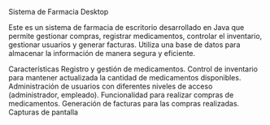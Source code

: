 Sistema de Farmacia Desktop

Este es un sistema de farmacia de escritorio desarrollado en Java que permite gestionar compras,
registrar medicamentos, controlar el inventario, gestionar usuarios y generar facturas.
Utiliza una base de datos para almacenar la información de manera segura y eficiente.

Características
Registro y gestión de medicamentos.
Control de inventario para mantener actualizada la cantidad de medicamentos disponibles.
Administración de usuarios con diferentes niveles de acceso (administrador, empleado).
Funcionalidad para realizar compras de medicamentos.
Generación de facturas para las compras realizadas.
Capturas de pantalla
